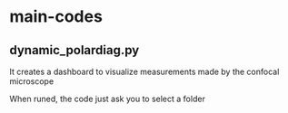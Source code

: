 # main-codes

## dynamic_polardiag.py

It creates a dashboard to visualize measurements made by the confocal microscope

When runed, the code just ask you to select a folder
